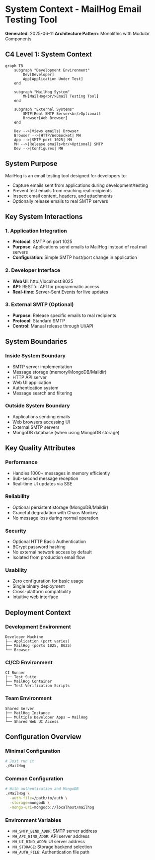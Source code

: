 # System Context - MailHog Email Testing Tool
**Generated**: 2025-06-11
**Architecture Pattern**: Monolithic with Modular Components

## C4 Level 1: System Context

```mermaid
graph TB
    subgraph "Development Environment"
        Dev[Developer]
        App[Application Under Test]
    end
    
    subgraph "MailHog System"
        MH[MailHog<br/>Email Testing Tool]
    end
    
    subgraph "External Systems"
        SMTP[Real SMTP Server<br/>Optional]
        Browser[Web Browser]
    end
    
    Dev -->|Views emails| Browser
    Browser -->|HTTP/WebSocket| MH
    App -->|SMTP port 1025| MH
    MH -->|Release emails<br/>Optional| SMTP
    Dev -->|Configures| MH
```

## System Purpose
MailHog is an email testing tool designed for developers to:
- Capture emails sent from applications during development/testing
- Prevent test emails from reaching real recipients
- Inspect email content, headers, and attachments
- Optionally release emails to real SMTP servers

## Key System Interactions

### 1. Application Integration
- **Protocol**: SMTP on port 1025
- **Purpose**: Applications send emails to MailHog instead of real mail servers
- **Configuration**: Simple SMTP host/port change in application

### 2. Developer Interface
- **Web UI**: http://localhost:8025
- **API**: RESTful API for programmatic access
- **Real-time**: Server-Sent Events for live updates

### 3. External SMTP (Optional)
- **Purpose**: Release specific emails to real recipients
- **Protocol**: Standard SMTP
- **Control**: Manual release through UI/API

## System Boundaries

### Inside System Boundary
- SMTP server implementation
- Message storage (memory/MongoDB/Maildir)
- HTTP API server
- Web UI application
- Authentication system
- Message search and filtering

### Outside System Boundary
- Applications sending emails
- Web browsers accessing UI
- External SMTP servers
- MongoDB database (when using MongoDB storage)

## Key Quality Attributes

### Performance
- Handles 1000+ messages in memory efficiently
- Sub-second message reception
- Real-time UI updates via SSE

### Reliability
- Optional persistent storage (MongoDB/Maildir)
- Graceful degradation with Chaos Monkey
- No message loss during normal operation

### Security
- Optional HTTP Basic Authentication
- BCrypt password hashing
- No external network access by default
- Isolated from production email flow

### Usability
- Zero configuration for basic usage
- Single binary deployment
- Cross-platform compatibility
- Intuitive web interface

## Deployment Context

### Development Environment
```
Developer Machine
├── Application (port varies)
├── MailHog (ports 1025, 8025)
└── Browser
```

### CI/CD Environment
```
CI Runner
├── Test Suite
├── MailHog Container
└── Test Verification Scripts
```

### Team Environment
```
Shared Server
├── MailHog Instance
├── Multiple Developer Apps → MailHog
└── Shared Web UI Access
```

## Configuration Overview

### Minimal Configuration
```bash
# Just run it
./MailHog
```

### Common Configuration
```bash
# With authentication and MongoDB
./MailHog \
  -auth-file=/path/to/auth \
  -storage=mongodb \
  -mongo-uri=mongodb://localhost/mailhog
```

### Environment Variables
- `MH_SMTP_BIND_ADDR`: SMTP server address
- `MH_API_BIND_ADDR`: API server address  
- `MH_UI_BIND_ADDR`: UI server address
- `MH_STORAGE`: Storage backend selection
- `MH_AUTH_FILE`: Authentication file path